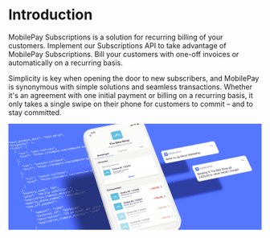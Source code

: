 # Introduction

MobilePay Subscriptions is a solution for recurring billing of your customers. Implement our Subscriptions API to take advantage of MobilePay Subscriptions. Bill your customers with one-off  invoices or automatically on a recurring basis.

Simplicity is key when opening the door to new subscribers, and MobilePay is synonymous with simple solutions and seamless transactions. Whether it's an agreement with one initial payment or billing on a recurring basis, it only takes a single swipe on their phone for customers to commit – and to stay committed.

![Subscriptions hero](/img/Hero_Subs.png)
